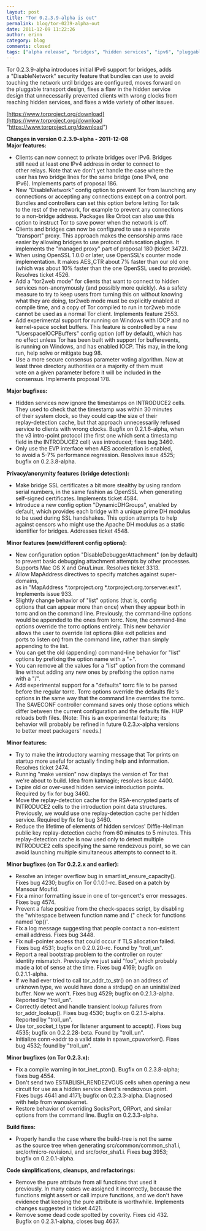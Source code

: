 ```yaml
---
layout: post
title: "Tor 0.2.3.9-alpha is out"
permalink: blog/tor-0239-alpha-out
date: 2011-12-09 11:22:26
author: erinn
category: blog
comments: closed
tags: ["alpha release", "bridges", "hidden services", "ipv6", "pluggable transports", "tor"]
---
```


Tor 0.2.3.9-alpha introduces initial IPv6 support for bridges, adds  
 a "DisableNetwork" security feature that bundles can use to avoid  
 touching the network until bridges are configured, moves forward on  
 the pluggable transport design, fixes a flaw in the hidden service  
 design that unnecessarily prevented clients with wrong clocks from  
 reaching hidden services, and fixes a wide variety of other issues.

[https://www.torproject.org/download](https://www.torproject.org/download "https://www.torproject.org/download")

**Changes in version 0.2.3.9-alpha - 2011-12-08**  
 **Major features:**

-   Clients can now connect to private bridges over IPv6. Bridges  
     still need at least one IPv4 address in order to connect to  
     other relays. Note that we don't yet handle the case where the  
     user has two bridge lines for the same bridge (one IPv4, one  
     IPv6). Implements parts of proposal 186.
-   New "DisableNetwork" config option to prevent Tor from launching any  
     connections or accepting any connections except on a control port.  
     Bundles and controllers can set this option before letting Tor talk  
     to the rest of the network, for example to prevent any connections  
     to a non-bridge address. Packages like Orbot can also use this  
     option to instruct Tor to save power when the network is off.
-   Clients and bridges can now be configured to use a separate  
     "transport" proxy. This approach makes the censorship arms race  
     easier by allowing bridges to use protocol obfuscation plugins. It  
     implements the "managed proxy" part of proposal 180 (ticket 3472).
-   When using OpenSSL 1.0.0 or later, use OpenSSL's counter mode  
     implementation. It makes AES\_CTR about 7% faster than our old one  
     (which was about 10% faster than the one OpenSSL used to provide).  
     Resolves ticket 4526.
-   Add a "tor2web mode" for clients that want to connect to hidden  
     services non-anonymously (and possibly more quickly). As a safety  
     measure to try to keep users from turning this on without knowing  
     what they are doing, tor2web mode must be explicitly enabled at  
     compile time, and a copy of Tor compiled to run in tor2web mode  
     cannot be used as a normal Tor client. Implements feature 2553.
-   Add experimental support for running on Windows with IOCP and no  
     kernel-space socket buffers. This feature is controlled by a new  
     "UserspaceIOCPBuffers" config option (off by default), which has  
     no effect unless Tor has been built with support for bufferevents,  
     is running on Windows, and has enabled IOCP. This may, in the long  
     run, help solve or mitigate bug 98.
-   Use a more secure consensus parameter voting algorithm. Now at  
     least three directory authorities or a majority of them must  
     vote on a given parameter before it will be included in the  
     consensus. Implements proposal 178.

**Major bugfixes:**

-   Hidden services now ignore the timestamps on INTRODUCE2 cells.  
     They used to check that the timestamp was within 30 minutes  
     of their system clock, so they could cap the size of their  
     replay-detection cache, but that approach unnecessarily refused  
     service to clients with wrong clocks. Bugfix on 0.2.1.6-alpha, when  
     the v3 intro-point protocol (the first one which sent a timestamp  
     field in the INTRODUCE2 cell) was introduced; fixes bug 3460.
-   Only use the EVP interface when AES acceleration is enabled,  
     to avoid a 5-7% performance regression. Resolves issue 4525;  
     bugfix on 0.2.3.8-alpha.

**Privacy/anonymity features (bridge detection):**

-   Make bridge SSL certificates a bit more stealthy by using random  
     serial numbers, in the same fashion as OpenSSL when generating  
     self-signed certificates. Implements ticket 4584.
-   Introduce a new config option "DynamicDHGroups", enabled by  
     default, which provides each bridge with a unique prime DH modulus  
     to be used during SSL handshakes. This option attempts to help  
     against censors who might use the Apache DH modulus as a static  
     identifier for bridges. Addresses ticket 4548.

**Minor features (new/different config options):**

-   New configuration option "DisableDebuggerAttachment" (on by default)  
     to prevent basic debugging attachment attempts by other processes.  
     Supports Mac OS X and Gnu/Linux. Resolves ticket 3313.
-   Allow MapAddress directives to specify matches against super-domains,  
     as in "MapAddress \*.torproject.org \*.torproject.org.torserver.exit".  
     Implements issue 933.
-   Slightly change behavior of "list" options (that is, config  
     options that can appear more than once) when they appear both in  
     torrc and on the command line. Previously, the command-line options  
     would be appended to the ones from torrc. Now, the command-line  
     options override the torrc options entirely. This new behavior  
     allows the user to override list options (like exit policies and  
     ports to listen on) from the command line, rather than simply  
     appending to the list.
-   You can get the old (appending) command-line behavior for "list"  
     options by prefixing the option name with a "+".
-   You can remove all the values for a "list" option from the command  
     line without adding any new ones by prefixing the option name  
     with a "/".
-   Add experimental support for a "defaults" torrc file to be parsed  
     before the regular torrc. Torrc options override the defaults file's  
     options in the same way that the command line overrides the torrc.  
     The SAVECONF controller command saves only those options which  
     differ between the current configuration and the defaults file. HUP  
     reloads both files. (Note: This is an experimental feature; its  
     behavior will probably be refined in future 0.2.3.x-alpha versions  
     to better meet packagers' needs.)

**Minor features:**

-   Try to make the introductory warning message that Tor prints on  
     startup more useful for actually finding help and information.  
     Resolves ticket 2474.
-   Running "make version" now displays the version of Tor that  
     we're about to build. Idea from katmagic; resolves issue 4400.
-   Expire old or over-used hidden service introduction points.  
     Required by fix for bug 3460.
-   Move the replay-detection cache for the RSA-encrypted parts of  
     INTRODUCE2 cells to the introduction point data structures.  
     Previously, we would use one replay-detection cache per hidden  
     service. Required by fix for bug 3460.
-   Reduce the lifetime of elements of hidden services' Diffie-Hellman  
     public key replay-detection cache from 60 minutes to 5 minutes. This  
     replay-detection cache is now used only to detect multiple  
     INTRODUCE2 cells specifying the same rendezvous point, so we can  
     avoid launching multiple simultaneous attempts to connect to it.

**Minor bugfixes (on Tor 0.2.2.x and earlier):**

-   Resolve an integer overflow bug in smartlist\_ensure\_capacity().  
     Fixes bug 4230; bugfix on Tor 0.1.0.1-rc. Based on a patch by  
     Mansour Moufid.
-   Fix a minor formatting issue in one of tor-gencert's error messages.  
     Fixes bug 4574.
-   Prevent a false positive from the check-spaces script, by disabling  
     the "whitespace between function name and (" check for functions  
     named 'op()'.
-   Fix a log message suggesting that people contact a non-existent  
     email address. Fixes bug 3448.
-   Fix null-pointer access that could occur if TLS allocation failed.  
     Fixes bug 4531; bugfix on 0.2.0.20-rc. Found by "troll\_un".
-   Report a real bootstrap problem to the controller on router  
     identity mismatch. Previously we just said "foo", which probably  
     made a lot of sense at the time. Fixes bug 4169; bugfix on  
     0.2.1.1-alpha.
-   If we had ever tried to call tor\_addr\_to\_str() on an address of  
     unknown type, we would have done a strdup() on an uninitialized  
     buffer. Now we won't. Fixes bug 4529; bugfix on 0.2.1.3-alpha.  
     Reported by "troll\_un".
-   Correctly detect and handle transient lookup failures from  
     tor\_addr\_lookup(). Fixes bug 4530; bugfix on 0.2.1.5-alpha.  
     Reported by "troll\_un".
-   Use tor\_socket\_t type for listener argument to accept(). Fixes bug  
     4535; bugfix on 0.2.2.28-beta. Found by "troll\_un".
-   Initialize conn-\>addr to a valid state in spawn\_cpuworker(). Fixes  
     bug 4532; found by "troll\_un".

**Minor bugfixes (on Tor 0.2.3.x):**

-   Fix a compile warning in tor\_inet\_pton(). Bugfix on 0.2.3.8-alpha;  
     fixes bug 4554.
-   Don't send two ESTABLISH\_RENDEZVOUS cells when opening a new  
     circuit for use as a hidden service client's rendezvous point.  
     Fixes bugs 4641 and 4171; bugfix on 0.2.3.3-alpha. Diagnosed  
     with help from wanoskarnet.
-   Restore behavior of overriding SocksPort, ORPort, and similar  
     options from the command line. Bugfix on 0.2.3.3-alpha.

**Build fixes:**

-   Properly handle the case where the build-tree is not the same  
     as the source tree when generating src/common/common\_sha1.i,  
     src/or/micro-revision.i, and src/or/or\_sha1.i. Fixes bug 3953;  
     bugfix on 0.2.0.1-alpha.

**Code simplifications, cleanups, and refactorings:**

-   Remove the pure attribute from all functions that used it  
     previously. In many cases we assigned it incorrectly, because the  
     functions might assert or call impure functions, and we don't have  
     evidence that keeping the pure attribute is worthwhile. Implements  
     changes suggested in ticket 4421.
-   Remove some dead code spotted by coverity. Fixes cid 432.  
     Bugfix on 0.2.3.1-alpha, closes bug 4637.


